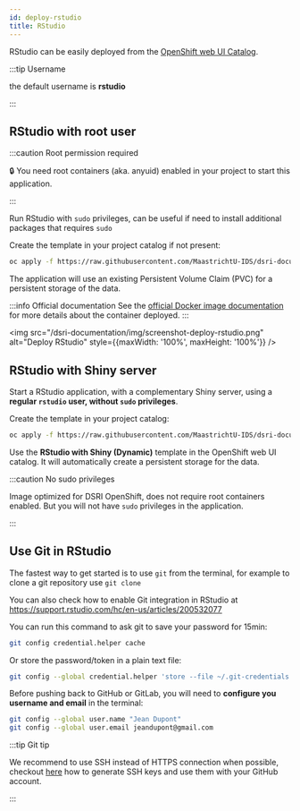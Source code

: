 ```yaml
---
id: deploy-rstudio
title: RStudio
---
```


RStudio can be easily deployed from the [OpenShift web UI Catalog](https://console-openshift-console.apps.dsri2.unimaas.nl/console/catalog).

:::tip Username

the default username is **rstudio**

:::

## RStudio with root user

:::caution Root permission required

🔒 You need root containers (aka. anyuid) enabled in your project to start this application.

:::

Run RStudio with `sudo` privileges, can be useful if need to install additional packages that requires `sudo`

Create the template in your project catalog if not present:

```bash
oc apply -f https://raw.githubusercontent.com/MaastrichtU-IDS/dsri-documentation/master/applications/templates/template-rstudio-root.yml
```

The application will use an existing Persistent Volume Claim (PVC) for a persistent storage of the data.

:::info Official documentation
See the [official Docker image documentation](https://github.com/rocker-org/rocker/wiki/Using-the-RStudio-image) for more details about the container deployed.
:::

<img src="/dsri-documentation/img/screenshot-deploy-rstudio.png" alt="Deploy RStudio" style={{maxWidth: '100%', maxHeight: '100%'}} />

## RStudio with Shiny server

Start a RStudio application, with a complementary Shiny server, using a **regular `rstudio` user, without `sudo` privileges**.

Create the template in your project catalog:

```bash
oc apply -f https://raw.githubusercontent.com/MaastrichtU-IDS/dsri-documentation/master/applications/templates/template-rstudio-shiny.yml
```

Use the **RStudio with Shiny (Dynamic)** template in the OpenShift web UI catalog. It will automatically create a persistent storage for the data.

:::caution No sudo privileges

Image optimized for DSRI OpenShift, does not require root containers enabled. But you will not have `sudo` privileges in the application.

:::

## Use Git in RStudio

The fastest way to get started is to use `git` from the terminal, for example to clone a git repository use `git clone`

You can also check how to enable Git integration in RStudio at https://support.rstudio.com/hc/en-us/articles/200532077

You can run this command to ask git to save your password for 15min:

```bash
git config credential.helper cache
```

Or store the password/token in a plain text file:

```bash
git config --global credential.helper 'store --file ~/.git-credentials'
```

Before pushing back to GitHub or GitLab, you will need to **configure you username and email** in the terminal:

```bash
git config --global user.name "Jean Dupont"
git config --global user.email jeandupont@gmail.com
```

:::tip Git tip

We recommend to use SSH instead of HTTPS connection when possible, checkout [here](https://docs.github.com/en/free-pro-team@latest/github/authenticating-to-github/generating-a-new-ssh-key-and-adding-it-to-the-ssh-agent) how to generate SSH keys and use them with your GitHub account.

:::

